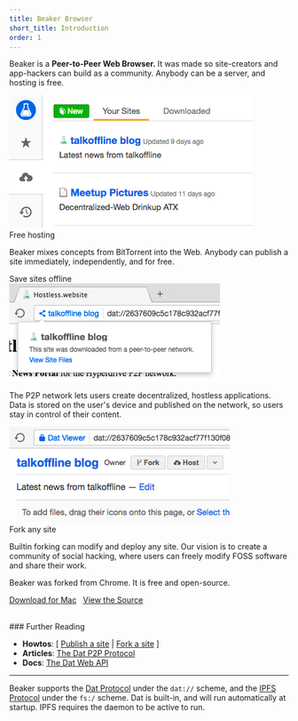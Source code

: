 ```yaml
---
title: Beaker Browser
short_title: Introduction
order: 1
---
```


Beaker is a **Peer-to-Peer Web Browser.**
It was made so site-creators and app-hackers can build as a community.
Anybody can be a server, and hosting is free.

<div class="screenshot dark">
  <div><img src="/img/intro-screenshot-2-cropped.png"></div>
  <div><span class="fa fa-cloud-upload"></span> Free hosting</div>
</div>

Beaker mixes concepts from BitTorrent into the Web.
Anybody can publish a site immediately, independently, and for free.

<div class="screenshot dark">
  <div><span class="fa fa-floppy-o"></span> Save sites offline</div>
  <div><img src="/img/intro-screenshot-4-cropped.png"></div>
</div>

The P2P network lets users create decentralized, hostless applications.
Data is stored on the user's device and published on the network, so users stay in control of their content.

<div class="screenshot dark">
  <div><img src="/img/intro-screenshot-3-cropped.png"></div>
  <div><span class="fa fa-code-fork"></span> Fork any site</div>
</div>

Builtin forking can modify and deploy any site.
Our vision is to create a community of social hacking, where users can freely modify FOSS software and share their work.

Beaker was forked from Chrome.
It is free and open-source.

<a class="btn btn-primary" href="https://download.beakerbrowser.net/download/latest/osx"><i class="fa fa-apple" aria-hidden="true"></i> Download for Mac</a>
&nbsp; <a href="https://github.com/beakerbrowser/beaker">View the Source</a>

<br>
### Further Reading

 - **Howtos**: [ [Publish a site](/docs/howto/publish-a-site.html) \| [Fork a site](/docs/howto/fork-a-site.html) ]
 - **Articles**: [The Dat P2P Protocol](/docs/dat/intro.html)
 - **Docs**: [The Dat Web API](/docs/apis/dat.html)

<hr>

Beaker supports the [Dat Protocol](/docs/dat/intro.html) under the `dat://` scheme, and the [IPFS Protocol](https://ipfs.io) under the `fs:/` scheme.
Dat is built-in, and will run automatically at startup.
IPFS requires the daemon to be active to run.